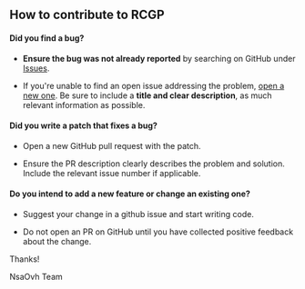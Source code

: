 ## How to contribute to RCGP

#### **Did you find a bug?**

* **Ensure the bug was not already reported** by searching on GitHub under [Issues](https://github.com/nsaovh/rcgp/issues).

* If you're unable to find an open issue addressing the problem, [open a new one](https://github.com/nsaovh/rcgp/issues/new). Be sure to include a **title and clear description**, as much relevant information as possible.

#### **Did you write a patch that fixes a bug?**

* Open a new GitHub pull request with the patch.

* Ensure the PR description clearly describes the problem and solution. Include the relevant issue number if applicable.

#### **Do you intend to add a new feature or change an existing one?**

* Suggest your change in a github issue and start writing code.

* Do not open an PR on GitHub until you have collected positive feedback about the change.

Thanks!

NsaOvh Team
